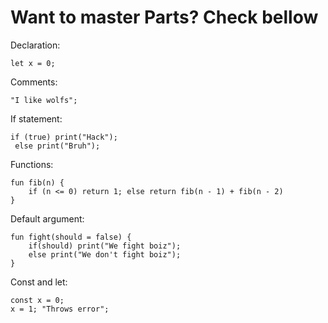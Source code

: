 # Want to master Parts? Check bellow

Declaration:

```
let x = 0;
```

Comments:

```
"I like wolfs";
```

If statement:

```
if (true) print("Hack");
 else print("Bruh");
```

Functions:

```
fun fib(n) {
    if (n <= 0) return 1; else return fib(n - 1) + fib(n - 2) 
}
```

Default argument:

```
fun fight(should = false) {
    if(should) print("We fight boiz");
    else print("We don't fight boiz");
}
```

Const and let:

```
const x = 0;
x = 1; "Throws error";
```